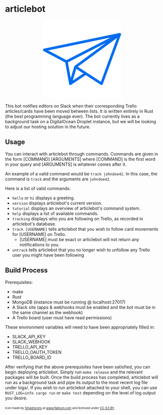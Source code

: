 # articlebot

<p align="center">
  <img src="https://github.com/TritonNews/articlebot/raw/master/icon.png"/>
</p>

This bot notifies editors on Slack when their corresponding Trello articles/cards have been moved between lists. It is written entirely in Rust (the best programming language ever). The bot currently lives as a background task on a DigitalOcean Droplet instance, but we will be looking to adjust our hosting solution in the future.

## Usage

You can interact with articlebot through commands. Commands are given in the form [COMMAND] [ARGUMENTS] where [COMMAND] is the first word in your query and [ARGUMENTS] is whatever comes after it.

An example of a valid command would be `track johndoe42`. In this case, the command is `track` and the arguments are `johndoe42`.

Here is a list of valid commands:

* `hello` or `hi` displays a greeting.
* `version` displays articlebot's current version.
* `tutorial` displays an overview of articlebot's command system.
* `help` displays a list of available commands.
* `tracking` displays who you are following on Trello, as recorded in articlebot's database.
* `track [USERNAME]` tells articlebot that you wish to follow card movements for [USERNAME] on Trello.
  - [USERNAME] must be exact or articlebot will not return any notifications to you.
* `untrack` tells articlebot that you no longer wish to unfollow any Trello user you might have been following

## Build Process

Prerequisites:

* make
* Rust
* MongoDB (instance must be running @ localhost:27017)
* A Slack site (apps & webhooks must be enabled and the bot must be in the same channel as the webhook)
* A Trello board (user must have read permissions)

These environment variables will need to have been appropriately filled in:

* SLACK_API_KEY
* SLACK_WEBHOOK
* TRELLO_API_KEY
* TRELLO_OAUTH_TOKEN
* TRELLO_BOARD_ID

After verifying that the above prerequisites have been satisfied, you can begin deploying articlebot. Simply run `make release` and the relevant packages will be built. Once the build process has completed, articlebot will run as a background task and pipe its output to the most recent log file under logs/. If you wish to run articlebot attached to your shell, you can use `RUST_LOG=info cargo run` or `make test` depending on the level of log output you desire.

<sup><sub>Icon made by <a href="https://www.flaticon.com/authors/smashicons" title="Smashicons">Smashicons</a> at <a href="https://www.flaticon.com/" title="Flaticon">www.flaticon.com</a> and licensed under <a href="http://creativecommons.org/licenses/by/3.0/" title="Creative Commons BY 3.0" target="_blank">CC 3.0 BY</a></sub></sup>
